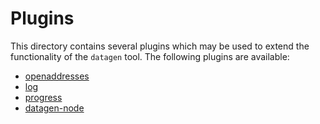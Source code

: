 # Plugins

This directory contains several plugins which may be used to extend the
functionality of the `datagen` tool. The following plugins are available:

* [openaddresses](openaddresses-plugin/README.md)
* [log](log-plugin/README.md)
* [progress](progress-plugin/README.md)
* [datagen-node](datagen-node/README.md)

